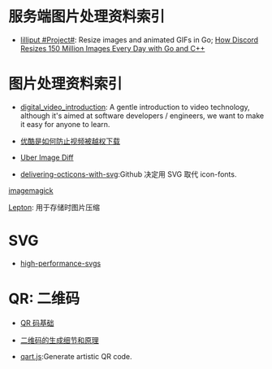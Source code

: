 # 服务端图片处理资料索引

* [lilliput #Project#](https://github.com/discordapp/lilliput): Resize images and animated GIFs in Go; [How Discord Resizes 150 Million Images Every Day with Go and C++](https://parg.co/UEb)

# 图片处理资料索引

* [digital_video_introduction](https://github.com/leandromoreira/digital_video_introduction): A gentle introduction to video technology, although it's aimed at software developers / engineers, we want to make it easy for anyone to learn.

* [优酷是如何防止视频被越权下载](https://zybuluo.com/RexGene/note/596711)

- [Uber Image Diff](https://github.com/uber/image-diff)

* [delivering-octicons-with-svg](https://github.com/blog/2112-delivering-octicons-with-svg):Github 决定用 SVG 取代 icon-fonts.

[imagemagick](https://github.com/yourdeveloper/node-imagemagick)

[Lepton](https://github.com/dropbox/lepton): 用于存储时图片压缩

# SVG

* [high-performance-svgs](https://css-tricks.com/high-performance-svgs/)

# QR: 二维码

* [QR 码基础](https://zhuanlan.zhihu.com/p/21463650)

* [二维码的生成细节和原理](http://coolshell.cn/articles/10590.html#jtss-tsina)

* [qart.js](https://github.com/kciter/qart.js):Generate artistic QR code.
